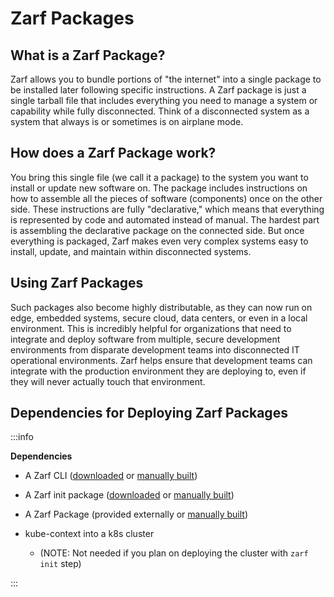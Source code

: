 # Zarf Packages

## What is a Zarf Package?

Zarf allows you to bundle portions of "the internet" into a single package to be installed later following specific instructions. A Zarf package is just a single tarball file that includes everything you need to manage a system or capability while fully disconnected. Think of a disconnected system as a system that always is or sometimes is on airplane mode.

## How does a Zarf Package work?

You bring this single file (we call it a package) to the system you want to install or update new software on. The package includes instructions on how to assemble all the pieces of software (components) once on the other side. These instructions are fully "declarative," which means that everything is represented by code and automated instead of manual. The hardest part is assembling the declarative package on the connected side. But once everything is packaged, Zarf makes even very complex systems easy to install, update, and maintain within disconnected systems.

## Using Zarf Packages

Such packages also become highly distributable, as they can now run on edge, embedded systems, secure cloud, data centers, or even in a local environment. This is incredibly helpful for organizations that need to integrate and deploy software from multiple, secure development environments from disparate development teams into disconnected IT operational environments. Zarf helps ensure that development teams can integrate with the production environment they are deploying to, even if they will never actually touch that environment.

## Dependencies for Deploying Zarf Packages

:::info

**Dependencies**

- A Zarf CLI ([downloaded](https://github.com/defenseunicorns/zarf/releases) or [manually built](../1-the-zarf-cli/1-building-your-own-cli.md))
- A Zarf init package ([downloaded](https://github.com/defenseunicorns/zarf/releases) or [manually built](../1-the-zarf-cli/1-building-your-own-cli.md))
- A Zarf Package (provided externally or [manually built](./1-zarf-packages.md#building-a-package))
- kube-context into a k8s cluster

  - (NOTE: Not needed if you plan on deploying the cluster with `zarf init` step)

:::
